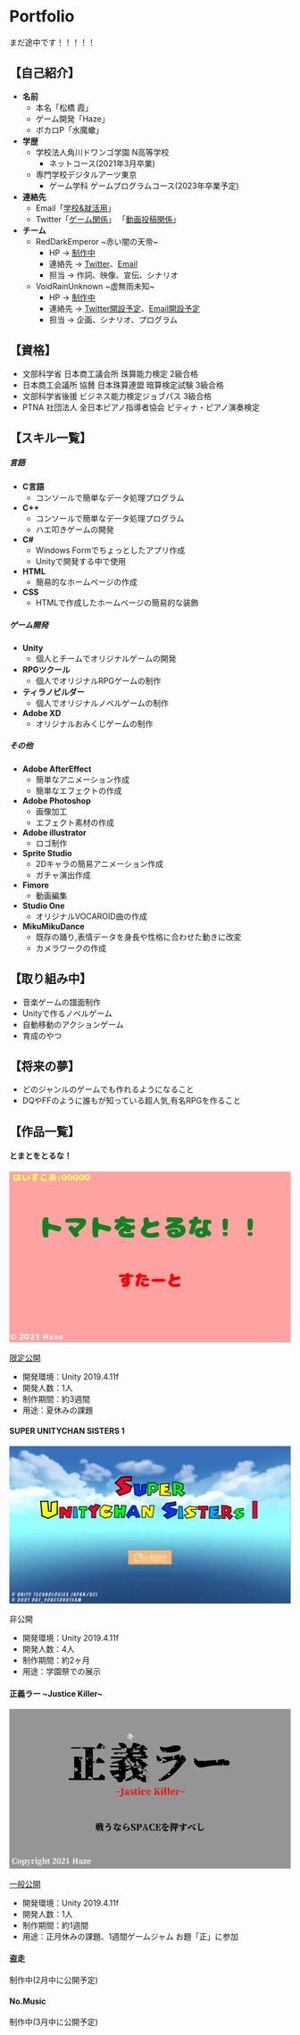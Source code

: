 # Portfolio
まだ途中です！！！！！
## 【自己紹介】
- **名前**
  - 本名「松橋 霞」
  - ゲーム開発「Haze」
  - ボカロP「水魔蠍」
- **学歴**
  - 学校法人角川ドワンゴ学園 N高等学校
    - ネットコース(2021年3月卒業)
  - 専門学校デジタルアーツ東京
    - ゲーム学科 ゲームプログラムコース(2023年卒業予定)
- **連絡先**
   - Email「[学校&就活用](da2gp.amber@gmail.com)」
   - Twitter「[ゲーム関係](https://twitter.com/SaSoRi_ZG)」
   「[動画投稿関係](https://twitter.com/rde_arankuraizu)」
- **チーム**
  - RedDarkEmperor \~赤い闇の天帝\~
    - HP → [制作中]()
    - 連絡先 → [Twitter](https://twitter.com/rde_maougun)、[Email](RedDarkEmperor4@gmail.com)
    - 担当 → 作詞、映像、宣伝、シナリオ
  - VoidRainUnknown \~虚無雨未知\~
    - HP → [制作中]()
    - 連絡先 → [Twitter開設予定]()、[Email開設予定]()
    - 担当 → 企画、シナリオ、プログラム

## 【資格】
- 文部科学省 日本商工議会所 珠算能力検定 2級合格
- 日本商工会議所 協賛 日本珠算連盟 暗算検定試験 3級合格
- 文部科学省後援 ビジネス能力検定ジョブパス 3級合格
- PTNA 社団法人 全日本ピアノ指導者協会 ピティナ・ピアノ演奏検定

## 【スキル一覧】
##### 言語
- **C言語**
  - コンソールで簡単なデータ処理プログラム
- **C++**
  - コンソールで簡単なデータ処理プログラム
  - ハエ叩きゲームの開発
- **C#**
  - Windows Formでちょっとしたアプリ作成
  - Unityで開発する中で使用
- **HTML**
  - 簡易的なホームページの作成
- **CSS**
  - HTMLで作成したホームページの簡易的な装飾
##### ゲーム開発
- **Unity**
  - 個人とチームでオリジナルゲームの開発
- **RPGツクール**
  - 個人でオリジナルRPGゲームの制作
- **ティラノビルダー**
  - 個人でオリジナルノベルゲームの制作
- **Adobe XD**
  - オリジナルおみくじゲームの制作
##### その他
- **Adobe AfterEffect**
  - 簡単なアニメーション作成
  - 簡単なエフェクトの作成
- **Adobe Photoshop**
  - 画像加工
  - エフェクト素材の作成
- **Adobe illustrator**
  - ロゴ制作
- **Sprite Studio**
  - 2Dキャラの簡易アニメーション作成
  - ガチャ演出作成
- **Fimore**
  - 動画編集
- **Studio One**
  - オリジナルVOCAROID曲の作成
- **MikuMikuDance**
  - 既存の踊り,表情データを身長や性格に合わせた動きに改変
  - カメラワークの作成


## 【取り組み中】
- 音楽ゲームの譜面制作
- Unityで作るノベルゲーム
- 自動移動のアクションゲーム
- 育成のやつ


## 【将来の夢】
- どのジャンルのゲームでも作れるようになること
- DQやFFのように誰もが知っている超人気,有名RPGを作ること


## 【作品一覧】
#### とまとをとるな！

![サムネ](Tomato.png)

[限定公開](https://unityroom.com/games/tomatoruna)
- 開発環境：Unity 2019.4.11f
- 開発人数：1人
- 制作期間：約3週間
- 用途：夏休みの課題


#### SUPER UNITYCHAN SISTERS 1

![サムネ](SUS1.png)

非公開
- 開発環境：Unity 2019.4.11f
- 開発人数：4人
- 制作期間：約2ヶ月
- 用途：学園祭での展示


#### 正義ラー \~Justice Killer\~

![サムネ](Seigi.png)

[一般公開](https://unityroom.com/games/JusticeKiller)
- 開発環境：Unity 2019.4.11f
- 開発人数：1人
- 制作期間：約1週間
- 用途：正月休みの課題、1週間ゲームジャム お題「正」に参加


#### 盗走

制作中(2月中に公開予定)


#### No.Music

制作中(3月中に公開予定)

